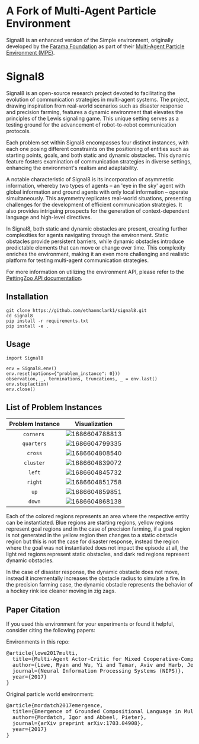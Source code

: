 # A Fork of Multi-Agent Particle Environment

Signal8 is an enhanced version of the Simple environment, originally developed by the [Farama Foundation](https://farama.org/) as part of their [Multi-Agent Particle Environment (MPE)](https://pettingzoo.farama.org/environments/mpe/).

# Signal8

Signal8 is an open-source research project devoted to facilitating the evolution of communication strategies in multi-agent systems. The project, drawing inspiration from real-world scenarios such as disaster response and precision farming, features a dynamic environment that elevates the principles of the Lewis signaling game. This unique setting serves as a testing ground for the advancement of robot-to-robot communication protocols.

Each problem set within Signal8 encompasses four distinct instances, with each one posing different constraints on the positioning of entities such as starting points, goals, and both static and dynamic obstacles. This dynamic feature fosters examination of communication strategies in diverse settings, enhancing the environment's realism and adaptability.

A notable characteristic of Signal8 is its incorporation of asymmetric information, whereby two types of agents – an 'eye in the sky' agent with global information and ground agents with only local information – operate simultaneously. This asymmetry replicates real-world situations, presenting challenges for the development of efficient communication strategies. It also provides intriguing prospects for the generation of context-dependent language and high-level directives.

In Signal8, both static and dynamic obstacles are present, creating further complexities for agents navigating through the environment. Static obstacles provide persistent barriers, while dynamic obstacles introduce predictable elements that can move or change over time. This complexity enriches the environment, making it an even more challenging and realistic platform for testing multi-agent communication strategies.

For more information on utilizing the environment API, please refer to the [PettingZoo API documentation](https://pettingzoo.farama.org/content/basic_usage/).

## Installation

```
git clone https://github.com/ethanmclark1/signal8.git
cd signal8
pip install -r requirements.txt
pip install -e .
```

## Usage

```
import Signal8

env = Signal8.env()
env.reset(options={"problem_instance": 0}))
observation, _, terminations, truncations, _ = env.last()
env.step(action)
env.close()
```

## List of Problem Instances

| Problem Instance |                 Visualization                 |
| :--------------: | :--------------------------------------------: |
|  ``corners``   | ![1686604788813](image/README/1686604788813.png) |
|   ``quarters``   | ![1686604799335](image/README/1686604799335.png) |
|    ``cross``    | ![1686604808540](image/README/1686604808540.png) |
|   ``cluster``   | ![1686604839072](image/README/1686604839072.png) |
|     ``left``     | ![1686604845732](image/README/1686604845732.png) |
|    ``right``    | ![1686604851758](image/README/1686604851758.png) |
|      ``up``      | ![1686604859851](image/README/1686604859851.png) |
|     ``down``     | ![1686604868138](image/README/1686604868138.png) |

Each of the colored regions represents an area where the respective entity can be instantiated. Blue regions are starting regions, yellow regions represent goal regions and in the case of precision farming, if a goal region is not generated in the yellow region then changes to a static obstacle region but this is not the case for disaster response, instead the region where the goal was not instantiated does not impact the episode at all, the light red regions represent static obstacles, and dark red regions represent dynamic obstacles.

In the case of disaster response, the dynamic obstacle does not move, instead it incrementally increases the obstacle radius to simulate a fire. In the precision farming case, the dynamic obstacle represents the behavior of a hockey rink ice cleaner moving in zig zags.

## Paper Citation

If you used this environment for your experiments or found it helpful, consider citing the following papers:

Environments in this repo:

<pre>
@article{lowe2017multi,
  title={Multi-Agent Actor-Critic for Mixed Cooperative-Competitive Environments},
  author={Lowe, Ryan and Wu, Yi and Tamar, Aviv and Harb, Jean and Abbeel, Pieter and Mordatch, Igor},
  journal={Neural Information Processing Systems (NIPS)},
  year={2017}
}
</pre>

Original particle world environment:

<pre>
@article{mordatch2017emergence,
  title={Emergence of Grounded Compositional Language in Multi-Agent Populations},
  author={Mordatch, Igor and Abbeel, Pieter},
  journal={arXiv preprint arXiv:1703.04908},
  year={2017}
}
</pre>
